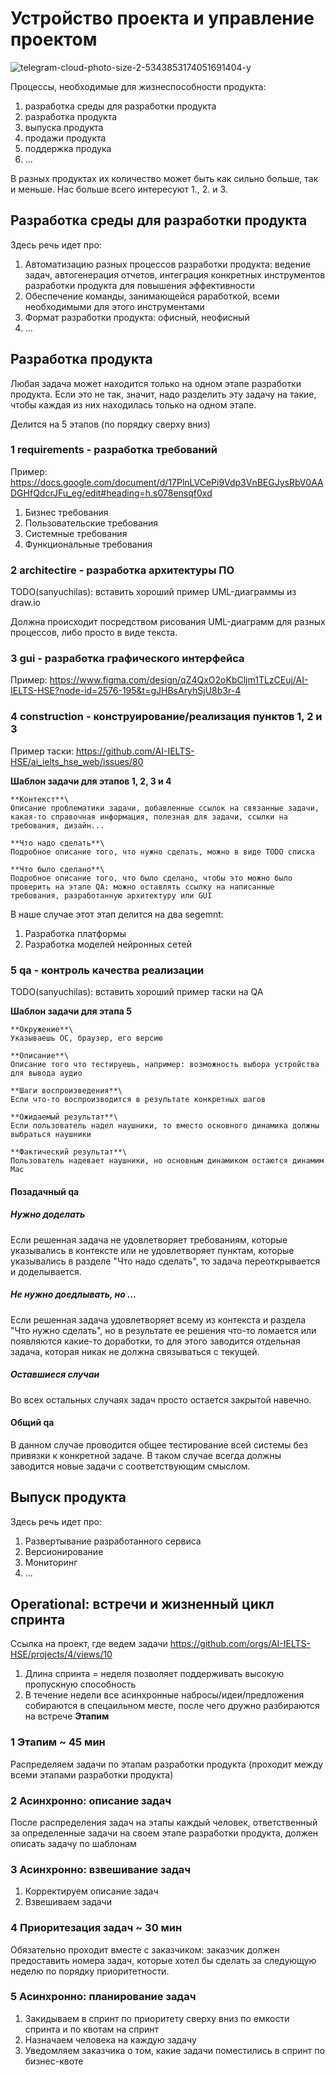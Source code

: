 # Устройство проекта и управление проектом
![telegram-cloud-photo-size-2-5343853174051691404-y](https://github.com/user-attachments/assets/14e12b10-a042-4d79-97fa-5ac65af62c99)

Процессы, необходимые для жизнеспособности продукта:
1. разработка среды для разработки продукта
2. разработка продукта
3. выпуска продукта
4. продажи продукта
5. поддержка продука
6. ...

В разных продуктах их количество может быть как сильно больше, так и меньше. Нас больше всего интересуют 1., 2. и 3.

## Разработка среды для разработки продукта
Здесь речь идет про:
1. Автоматизацию разных процессов разработки продукта: ведение задач, автогенерация отчетов, интеграция конкретных инструментов разработки продукта для повышения эффективности
2. Обеспечение команды, занимающейся раработкой, всеми необходимыми для этого инструментами
3. Формат разработки продукта: офисный, неофисный
4. ...
   
## Разработка продукта
Любая задача может находится только на одном этапе разработки продукта. Если это не так, значит, надо разделить эту задачу на такие, чтобы каждая из них находилась только на одном этапе.

Делится на 5 этапов (по порядку сверху вниз)

### 1 requirements - разработка требований
Пример: https://docs.google.com/document/d/17PlnLVCePi9Vdp3VnBEGJysRbV0AADGHfQdcrJFu_eg/edit#heading=h.s078ensqf0xd

1. Бизнес требования
2. Пользовательские требования
3. Системные требования
4. Функциональные требования

### 2 architectire - разработка архитектуры ПО
TODO(sanyuchilas): вставить хороший пример UML-диаграммы из draw.io

Должна происходит посредством рисования UML-диаграмм для разных процессов, либо просто в виде текста.

### 3 gui - разработка графического интерфейса
Пример: https://www.figma.com/design/qZ4QxO2oKbCljm1TLzCEuj/AI-IELTS-HSE?node-id=2576-195&t=gJHBsAryhSjU8b3r-4

### 4 construction - конструирование/реализация пунктов 1, 2 и 3
Пример таски: https://github.com/AI-IELTS-HSE/ai_ielts_hse_web/issues/80

**Шаблон задачи для этапов 1, 2, 3 и 4**
```
**Контекст**\
Описание проблематики задачи, добавленные ссылок на связанные задачи, какая-то справочная информация, полезная для задачи, ссылки на требования, дизайн...

**Что надо сделать**\
Подробное описание того, что нужно сделать, можно в виде TODO списка

**Что было сделано**\
Подробное описание того, что было сделано, чтобы это можно было проверить на этапе QA: можно оставлять ссылку на написанные требования, разработанную архитектуру или GUI
```

В наше случае этот этап делится на два segemnt:
1. Разработка платформы
2. Разработка моделей нейронных сетей

### 5 qa - контроль качества реализации
TODO(sanyuchilas): вставить хороший пример таски на QA

**Шаблон задачи для этапа 5**
```
**Окружение**\
Указываешь ОС, браузер, его версию

**Описание**\
Описание того что тестируешь, например: возможность выбора устройства для вывода аудио

**Шаги воспроизведения**\
Если что-то воспроизводится в результате конкретных шагов

**Ожидаемый результат**\
Если пользователь надел наушники, то вместо основного динамика должны выбраться наушники

**Фактический результат**\
Пользователь надевает наушники, но основным динамиком остаются динамим Mac
```

#### Позадачный qa
##### Нужно доделать
Если решенная задача не удовлетворяет требованиям, которые указывались в контексте или не удовлетворяет пунктам, которые указывались в разделе "Что надо сделать", то задача переоткрывается и доделывается.

##### Не нужно доедлывать, но ...
Если решенная задача удовлетворяет всему из контекста и раздела "Что нужно сделать", но в результате ее решения что-то ломается или появляются какие-то доработки, то для этого заводится отдельная задача, которая никак не должна связываться с текущей.

##### Оставшиеся случаи
Во всех остальных случаях задач просто остается закрытой навечно.

#### Общий qa
В данном случае проводится общее тестирование всей системы без привязки к конкретной задаче. В таком случае всегда должны заводится новые задачи с соответствующим смыслом.

## Выпуск продукта
Здесь речь идет про:
1. Развертывание разработанного сервиса
2. Версионирование
3. Мониторинг
4. ...

## Operational: встречи и жизненный цикл спринта
Ссылка на проект, где ведем задачи https://github.com/orgs/AI-IELTS-HSE/projects/4/views/10

1. Длина спринта = неделя позволяет поддерживать высокую пропускную способность
2. В течение недели все асинхронные набросы/идеи/предложения собираются в спецаильном месте, после чего дружно разбираются на встрече **Этапим**

### 1 Этапим ~ 45 мин
Распределяем задачи по этапам разработки продукта (проходит между всеми этапами разработки продукта)

### 2 Асинхронно: описание задач
После распределения задач на этапы каждый человек, ответственный за определенные задачи на своем этапе разработки продукта, должен описать задачу по шаблонам

### 3 Асинхронно: взвешивание задач
1. Корректируем описание задач
2. Взвешиваем задачи

### 4 Приоритезация задач ~ 30 мин
Обязательно проходит вместе с заказчиком: заказчик должен предоставить номера задач, которые хотел бы сделать за следующую неделю по порядку приоритетности.

### 5 Асинхронно: планирование задач
1. Закидываем в спринт по приоритету сверху вниз по емкости спринта и по квотам на спринт
2. Назначаем человека на каждую задачу
3. Уведомляем заказчика о том, какие задачи поместились в спринт по бизнес-квоте

